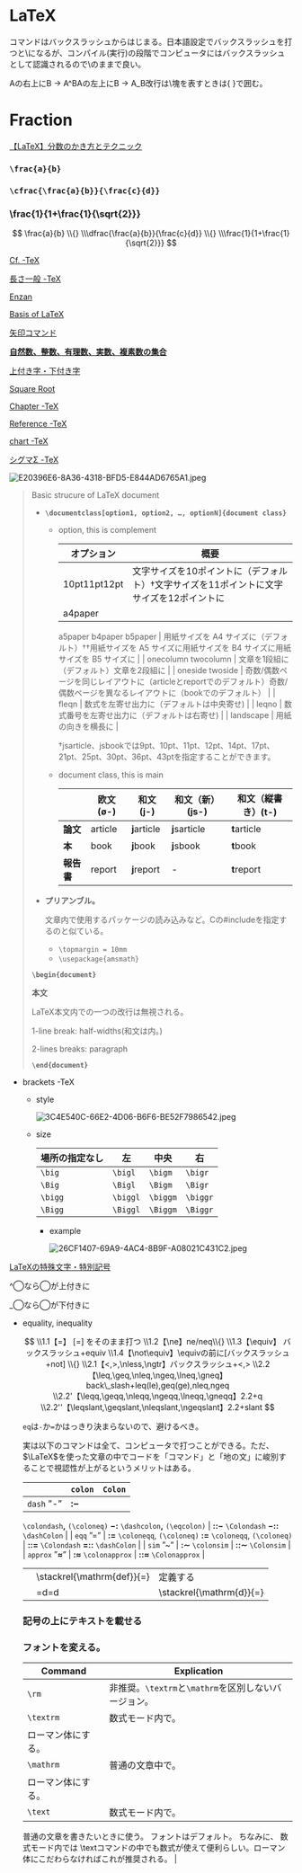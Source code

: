 # LaTeX

コマンドはバックスラッシュからはじまる。日本語設定でバックスラッシュを打つと\になるが、コンパイル(実行)の段階でコンピュータにはバックスラッシュとして認識されるので\のままで良い。

Aの右上にB → A^BAの左上にB → A_B改行は\\塊を表すときは{ }で囲む。

# Fraction

[【LaTeX】分数のかき方とテクニック](https://mathlandscape.com/latex-frac/)

### `\frac{a}{b}`

### `\cfrac{\frac{a}{b}}{\frac{c}{d}}`

### \\frac{1}{1+\frac{1}{\sqrt{2}}}

$$
\frac{a}{b}
\\{}
\\\dfrac{\frac{a}{b}}{\frac{c}{d}}
\\{}
\\\frac{1}{1+\frac{1}{\sqrt{2}}}
$$

[Cf. -TeX](LaTeX%208f50f3cc341e4ad1b696d9453771d2cd/Cf%20-TeX%20c594e99b76534821989098d2d0e86d60.md)

[長さ一般 -TeX](LaTeX%208f50f3cc341e4ad1b696d9453771d2cd/%E9%95%B7%E3%81%95%E4%B8%80%E8%88%AC%20-TeX%20f623be67cc524f12ad48275c1d7860ea.md)

[Enzan](LaTeX%208f50f3cc341e4ad1b696d9453771d2cd/Enzan%20e113ae41f91e46fc9706a4c1daf630d8.md)

[Basis of LaTeX](LaTeX%208f50f3cc341e4ad1b696d9453771d2cd/Basis%20of%20LaTeX%20ddce578623dc4491808198dacbcab129.md)

[矢印コマンド](LaTeX%208f50f3cc341e4ad1b696d9453771d2cd/%E7%9F%A2%E5%8D%B0%E3%82%B3%E3%83%9E%E3%83%B3%E3%83%88%E3%82%99%2071e8a20bffc24a67844948916470ca70.md)

[**自然数、整数、有理数、実数、複素数の集合**](LaTeX%208f50f3cc341e4ad1b696d9453771d2cd/%E8%87%AA%E7%84%B6%E6%95%B0%E3%80%81%E6%95%B4%E6%95%B0%E3%80%81%E6%9C%89%E7%90%86%E6%95%B0%E3%80%81%E5%AE%9F%E6%95%B0%E3%80%81%E8%A4%87%E7%B4%A0%E6%95%B0%E3%81%AE%E9%9B%86%E5%90%88%202b5be03313ee480fa06bb467f9c28beb.md)

[上付き字・下付き字](LaTeX%208f50f3cc341e4ad1b696d9453771d2cd/%E4%B8%8A%E4%BB%98%E3%81%8D%E5%AD%97%E3%83%BB%E4%B8%8B%E4%BB%98%E3%81%8D%E5%AD%97%2089c57810b42f40488f71c8500022e78b.md)

[Square Root](LaTeX%208f50f3cc341e4ad1b696d9453771d2cd/Square%20Root%208819863cb4904bc89cee4c1a82e0f8d4.md)

[Chapter -TeX](LaTeX%208f50f3cc341e4ad1b696d9453771d2cd/Chapter%20-TeX%205f97025f70294b82900cb11d161c8104.md)

[Reference -TeX](LaTeX%208f50f3cc341e4ad1b696d9453771d2cd/Reference%20-TeX%20a7c9a0ec194c4e50b49fa2727cbb07e0.md)

[chart -TeX](LaTeX%208f50f3cc341e4ad1b696d9453771d2cd/chart%20-TeX%2098afc34e9aee4b1c8eb933a532aea8e8.md)

[シグマΣ -TeX](LaTeX%208f50f3cc341e4ad1b696d9453771d2cd/%E3%82%B7%E3%82%AF%E3%82%99%E3%83%9E%CE%A3%20-TeX%2093c3686307994b0da12640d99d4840e5.md)

![E20396E6-8A36-4318-BFD5-E844AD6765A1.jpeg](LaTeX%208f50f3cc341e4ad1b696d9453771d2cd/E20396E6-8A36-4318-BFD5-E844AD6765A1.jpeg)

> Basic strucure of LaTeX document
> 
> - **`\documentclass[option1, option2, …, optionN]{document class}`**
>     - option, this is complement
>         
>         
>         | **オプション** | **概要** |
>         | --- | --- |
>         | 10pt11pt12pt | 文字サイズを10ポイントに（デフォルト）†文字サイズを11ポイントに文字サイズを12ポイントに |
>         | a4paper
>         a5paper
>         b4paper
>         b5paper | 用紙サイズを A4 サイズに（デフォルト）††用紙サイズを A5 サイズに用紙サイズを B4 サイズに用紙サイズを B5 サイズに |
>         | onecolumn
>         twocolumn | 文章を1段組に（デフォルト）文章を2段組に |
>         | oneside
>         twoside | 奇数/偶数ページを同じレイアウトに（articleとreportでのデフォルト）奇数/偶数ページを異なるレイアウトに（bookでのデフォルト） |
>         | fleqn | 数式を左寄せ出力に（デフォルトは中央寄せ) |
>         | leqno | 数式番号を左寄せ出力に（デフォルトは右寄せ) |
>         | landscape | 用紙の向きを横長に |
>         
>         †jsarticle、jsbookでは9pt、10pt、11pt、12pt、14pt、17pt、21pt、25pt、30pt、36pt、43ptを指定することができます。
>         
>     - document class, this is main
>         
>         
>         |  | **欧文(ø-)** | **和文(j-)** | **和文（新）(js-)** | **和文（縦書き）(t-)** |
>         | --- | --- | --- | --- | --- |
>         | **論文** | article | **j**article | **j**sarticle | **t**article |
>         | **本** | book | **j**book | **j**sbook | **t**book |
>         | **報告書** | report | **j**report | - | **t**report |
> - **プリアンブル。**
>     
>     文章内で使用するパッケージの読み込みなど。Cの#includeを指定するのと似ている。
>     
>     - `\topmargin = 10mm`
>     - `\usepackage{amsmath}`
> 
> **`\begin{document}`**
> 
> **本文**
> 
> LaTeX本文内での一つの改行は無視される。
> 
> 1-line break: half-widths(和文は内。)
> 
> 2-lines breaks: paragraph
> 
> **`\end{document}`**
> 

- brackets -TeX
    - style
        
        ![3C4E540C-66E2-4D06-B6F6-BE52F7986542.jpeg](LaTeX%208f50f3cc341e4ad1b696d9453771d2cd/3C4E540C-66E2-4D06-B6F6-BE52F7986542.jpeg)
        
    - size
        
        
        | 場所の指定なし | 左 | 中央 | 右 |
        | --- | --- | --- | --- |
        | `\big` | `\bigl` | `\bigm` | `\bigr` |
        | `\Big` | `\Bigl` | `\Bigm` | `\Bigr` |
        | `\bigg` | `\biggl` | `\biggm` | `\biggr` |
        | `\Bigg` | `\Biggl` | `\Biggm` | `\Biggr` |
        - example
            
            ![26CF1407-69A9-4AC4-8B9F-A08021C431C2.jpeg](LaTeX%208f50f3cc341e4ad1b696d9453771d2cd/26CF1407-69A9-4AC4-8B9F-A08021C431C2.jpeg)
            

[LaTeXの特殊文字・特別記号](LaTeX%208f50f3cc341e4ad1b696d9453771d2cd/LaTeX%E3%81%AE%E7%89%B9%E6%AE%8A%E6%96%87%E5%AD%97%E3%83%BB%E7%89%B9%E5%88%A5%E8%A8%98%E5%8F%B7%2023644c7c4bf54d91935af463831f690f.md)

^◯なら◯が上付きに

_◯なら◯が下付きに

- equality, inequality
    
    $$
    \\1.1【=】 [=] をそのまま打つ
    \\1.2【\ne】ne/neq\\{}
    \\1.3【\equiv】 バックスラッシュ+equiv
    \\1.4【\not\equiv】\equivの前に[バックスラッシュ+not]
    \\{}
    \\2.1【<,>,\nless,\ngtr】バックスラッシュ+<,>
    \\2.2【\leq,\geq,\nleq,\ngeq,\lneq,\gneq】back\_slash+leq(le),geq(ge),nleq,ngeq
    \\2.2'【\leqq,\geqq,\nleqq,\ngeqq,\lneqq,\gneqq】2.2+q
    \\2.2''【\leqslant,\geqslant,\nleqslant,\ngeqslant】2.2+slant
    $$
    
    `eq`は`-`か`=`かはっきり決まらないので、避けるべき。
    
    実は以下のコマンドは全て、コンピュータで打つことができる。ただ、$\LaTeX$を使った文章の中でコードを「コマンド」と「地の文」に峻別することで視認性が上がるというメリットはある。
    
    |  | `colon` | `Colon` |
    | --- | --- | --- |
    | `dash` ”-” | **:−**
    `\colondash`**,** `(\coloneq)`
    **−:**
    `\dashcolon`**,** `(\eqcolon)` | **::−**
    `\Colondash`
    **−::**
    `\dashColon` |
    | `eqq` ”=” | **:=**
    `\coloneqq`, `(\coloneq)`
    **:=**
    `\coloneqq`, `(\coloneq)` | **::=**
    `\Colondash`
    **=::**
    `\dashColon` |
    | `sim` ”~” | **:∼**
    `\colonsim` | **::∼**
    `\Colonsim` |
    | `approx` ”**≈**” | **:≈**
    `\colonapprox` | **::≈**
    `\Colonapprox` |
    
    |  |  |  |
    | --- | --- | --- |
    |  | \stackrel{\mathrm{def}}{=} | 定義する |
    |  | =d=d | \stackrel{\mathrm{d}}{=} |
    
    ### 記号の上にテキストを載せる
    
    ### フォントを変える。
    
    | Command | Explication |
    | --- | --- |
    | `\rm` | 非推奨。`\textrm`と`\mathrm`を区別しないバージョン。 |
    | `\textrm` | 数式モード内で。
    ローマン体にする。 |
    | `\mathrm` | 普通の文章中で。
    ローマン体にする。 |
    | `\text` | 数式モード内で。
    普通の文章を書きたいときに使う。
    フォントはデフォルト。
    ちなみに、
    数式モード内では
    \textコマンドの中でも数式が使えて便利らしい。ローマン体にこだわらなければこれが推奨される。 |